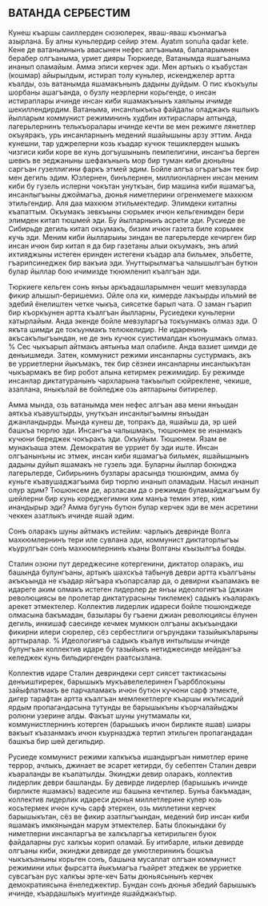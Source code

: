 ## ВАТАНДА СЕРБЕСТИМ
Кунеш къаршы саиллерден сюзюлерек, яваш-яваш къонмагъа азырлана.
Бу алны куньлердир сейир этем.
Ayatım sonuña qadar kete.
Кене де ватанымнынъ авасынен нефес алгъаныма, балаларымнен берабер олгъаныма, уриет дияры Тюркиеде, Ватанымда яшагъаныма инанып оламайым.
Амма эписи керчек эди.
Мен артыкъ о къабустан (кошмар) айырылдым,
истирап толу куньлер, искенджелер артта къалды, озь ватанымда яшамакънынъ дадыны дуйдым.
О пис къокъулы шорбаны ашагъанда, о бузлу неэрлерни корьгенде, о инсан истираплары ичинде инсан киби яшамакънынъ хаялыны ичимде шекиллендирдим.
Ватаныма, инсанлыкъкъа файдалы оладжакъ яшлыкъ йылларым коммунист режимининъ худбин ихтираслары алтында, лагерьлернинъ телькъоралары ичинде кечти ве мен режимге лянетлер окъуяракъ, урь инсанларнынъ медений яшайышыны арзу эттим.
Анда кунешни, тар уджрелерни козь къадар кучюк тешиклерден ышыкъ чизгиси киби коре ве кунь догъушынынъ пемпелигини, инсангъа берген шевкъ ве эеджаныны шефакънынъ мор бир туман киби дюньяны саргъан гузеллигини фаркъ этмей эдим.
Бойле алгъа огърагъан тек бир мен дегиль эдим.
Юзлернен, бинълернен, миллионларнен инсан меним киби бу гузель ислерни чокътан унуткъан, бир машина киби яшамагъа, инсанлыгъыны джоймагъа, дюнья ниметлерини огренмемеге махкюм этильгендир.
Аля даа махкюм этильмектедир.
Элимдеки китапны къапаттым.
Окъумакъ зевкъыны сюрьмек ичюн кельгенимден бери элимден китап тюшмей эди.
Бу йылларнынъ асрети эди.
Русиеде ве Сибирьде дегиль китап окъумакъ, бизим ичюн газета биле корьмек кучь эди.
Меним киби йылларыиы зиндан ве лагерьлерде кечирген бир инсан ичюн бир китап я да бир газетаны алыи окъумакъ, энъ алий ихтияджыны истеген еринден истегени къадар ала бильмек, эльбетте, гъарипсинеджек бир вакъиа эди.
Унуттырылмагъа чалышылгъан бутюн булар йыллар бою ичимизде тююмленип къалгъан эди.

Тюркиеге кельген сонъ янъы аркъадашларымнен чешит мевзуларда фикир алышып-беришемиз.
Ойле ола ки, кимерде лакъырды ильмий ве эдебий ёнелиштен четке чыкъа, сиясетке барып чата.
О заман гъарип бир къоркъунен артта къалгъан йылларны, Русиедеки куньлерни хатырлайым.
Анда экенде бойле мевзуларгъа токъунмакъ олмаз эди.
О якъта шимди де токъунмакъ телюкелидир.
Не идаренинъ акъсакълыгъындан, не де энъ кучюк суистималдан къонушмакъ олмаз.
% Сес чыкъарып айтмакъ аятынъа мал олабиле.
Анда вазиет шимди де денъишмеди.
Затен, коммунист режими инсанларны сустурмакъ, акъ ве урриетлерни йыкъмакъ, тек бир сёзнеи инсанларны инсанлыкътан чыкъармакъ ве бир робот алына кетирмек режимидир.
Бу режимде инсанлар диктатуранынъ чархларына такъылып сюйреклене, чекише, азаплана, яныкълай ве бойледже озь аятларыны битирелер.

Амма мында, озь ватанымда мен нефес алгъан ава мени янъыдан аяткъа къавуштырды, унуткъан инсанлыгъымны янъыдан джанландырды.
Мында кунеш де, топракъ да, яшайыш да, эр шей башкъа тюрлю эди.
Инсангъа чалышмакъ, тюшюнмек ве инанмакъ кучюни береджек чокъракъ эди.
Окъуйым.
Тюшюнем.
Язам ве мунакъаша этем.
Демократия ве урриет бу эди иште.
Инсан олгъанынъны ис этмек, инсан киби яшамагъа бильмек, яшайышнынъ дадыны дуйып яшамакъ не гузель эди.
Буларны йыллар боюнджа лагерьлерде, Сибирьнинъ бузлары арасында тюшюндим, амма бу куньге къавушаджагъыма бир тюрлю инанып оламадым.
Насыл инанып олур эдим?
Тюшюнсем де, арзласам да о режимде буламайджагъым бу шейлерни бир кунь кореджегимни ким манъа темин этер, ким инандырыр эди?
Амма бугунь бутюн булар керчек эди ве мен асретини чеккен азатлыкъ ичинде яшай эдим.

Сонъ оларакъ шуны айтмакъ истейим: чарлыкъ девринде Волга махкюмлернинъ тери иле сувлана эди, коммунист диктаторлыгъы къурулгъан сонъ махкюмлернинъ къаны Волганы къызылгъа бояды.

Сталин озюни пут дереджесине котергенини, диктатор оларакъ, иш башында булунгъаны, артыкъ шахскъа табынув деври артта къалгъаны акъкъында не къадар яйгъара къопарсалар да, о девирни къапамакъ ве идареге аким олмакъ истеген лидерлер де янъы идеологиягъа (джиан революциясы ве пролетар диктатурасыны тиклемек) садыкъ къаларакъ арекет этмектелер.
Коллектив лидерлик идареси бойле тюшюнджеде олмасына бакъмадан, базылары бу гъаени джиан революциясы ёлунен дегиль, инкишаф саесинде кечмек мумкюн олгъаны акъкъындаки фикирни илери сюрелер, сёз сербестлиги огърундаки тазыйыкъларыны арттыралар.
% Идеологиягъа садыкъ къалув интылышы ичинде булунгъан коллектив идаре бу тазыйыкъ нетиджесинде мейдангъа келеджек кунь бильдиргенден раатсызлана.

Коллектив идаре Сталин девриндеки серт сиясет тактикасыны денъиштиререк, барышыкъ мукъавелелеринен Гъарбблокыны зайыфлатмакъ ве парчаламакъ ичюн бутюн кучюни сарф этмекте, дигер тарафтан артта къалгъан мемлекетлерге къаршы икътисадий ярдым пропагандасына тутунды ве барышыкъны къорчалайыджы ролюни узерине алды.
Факъат шуны унутмамалы ки, коммунистлернинъ котерген (барышыкъ ичюн бирликте яшав) шиары вакъыт къазанмакъ ичюн къурназджа тертип этильген пропагандадан башкъа бир шей дегильдир.

Русиеде коммунист режими халкъкъа ишандыргъан ниметлер ерине террор, ачлыкъ, джинает ве эсарет кетирди, бу себептен Сталин деври къараланды ве къапатылды.
Экинджи девир оларакъ, коллектив лидерлик деври башланды.
Бу девирде лидерлер (барышыкъ ичинде бирликте яшамакъ) вадесиле иш башына кечтилер.
Бунъа бакъмадан, коллектив лидерлик идареси дюнья миллетлерине кулер юзь косьтермек ичюн кучь сарф этеркен, озь миллетини керчек барышыкътан, сёз ве фикир азатлыгъындан, медений бир инсан киби яшамакъ имкянындан марум этмектелер.
Баты блокындаки бу ниметлерни инсанларгъа ве халкъларгъа кетирильген буюк файдаларны рус халкъы корип оламай.
Бу итибарле, ильки девирде олгъаны киби, экинджи девирде де умютлерининъ бошкъа чыкъкъаныны корьген сонъ, башына мусаллат олгъан коммунист режимини ильк фырсатта йыкъмагъа гъайрет этеджек ве урриетке сувсагъан рус халкъы эрте-кеч Баты дюньясынынъ керчек демократиясына ёнеледжектир.
Бундан сонъ дюнья эбедий барышыкъ ичинде, къардашлыкъ муитинде яшайджакътыр.
